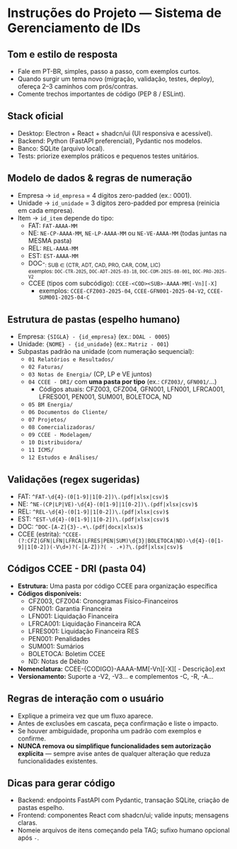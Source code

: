 # Instruções do Projeto — Sistema de Gerenciamento de IDs

## Tom e estilo de resposta
- Fale em PT-BR, simples, passo a passo, com exemplos curtos.
- Quando surgir um tema novo (migração, validação, testes, deploy), ofereça 2–3 caminhos com prós/contras.
- Comente trechos importantes de código (PEP 8 / ESLint).

## Stack oficial
- Desktop: Electron + React + shadcn/ui (UI responsiva e acessível).
- Backend: Python (FastAPI preferencial), Pydantic nos modelos.
- Banco: SQLite (arquivo local).
- Tests: priorize exemplos práticos e pequenos testes unitários.

## Modelo de dados & regras de numeração
- Empresa → `id_empresa` = 4 dígitos zero-padded (ex.: 0001).
- Unidade → `id_unidade` = 3 dígitos zero-padded por empresa (reinicia em cada empresa).
- Item → `id_item` depende do tipo:
  - FAT: `FAT-AAAA-MM`
  - NE: `NE-CP-AAAA-MM`, `NE-LP-AAAA-MM` ou `NE-VE-AAAA-MM` (todas juntas na MESMA pasta)
  - REL: `REL-AAAA-MM`
  - EST: `EST-AAAA-MM`
  - DOC-<SUB>: SUB ∈ {CTR, ADT, CAD, PRO, CAR, COM, LIC}  
    exemplos: `DOC-CTR-2025`, `DOC-ADT-2025-03-18`, `DOC-COM-2025-08-001`, `DOC-PRO-2025-V2`
  - CCEE (tipos com subcódigo): `CCEE-<COD><SUB>-AAAA-MM[-Vn][-X]`
    - exemplos: `CCEE-CFZ003-2025-04`, `CCEE-GFN001-2025-04-V2`, `CCEE-SUM001-2025-04-C`

## Estrutura de pastas (espelho humano)
- Empresa: `{SIGLA} - {id_empresa}` (ex.: `DOAL - 0005`)
- Unidade: `{NOME} - {id_unidade}` (ex.: `Matriz - 001`)
- Subpastas padrão na unidade (com numeração sequencial):
  - `01 Relatórios e Resultados/`
  - `02 Faturas/`
  - `03 Notas de Energia/` (CP, LP e VE juntos)
  - `04 CCEE - DRI/` com **uma pasta por tipo** (ex.: `CFZ003/`, `GFN001/`…)
    - Códigos atuais: CFZ003, CFZ004, GFN001, LFN001, LFRCA001, LFRES001, PEN001, SUM001, BOLETOCA, ND
  - `05 BM Energia/`
  - `06 Documentos do Cliente/`
  - `07 Projetos/`
  - `08 Comercializadoras/`
  - `09 CCEE - Modelagem/`
  - `10 Distribuidora/`
  - `11 ICMS/`
  - `12 Estudos e Análises/`

## Validações (regex sugeridas)
- FAT: `^FAT-\d{4}-(0[1-9]|1[0-2])\.(pdf|xlsx|csv)$`
- NE: `^NE-(CP|LP|VE)-\d{4}-(0[1-9]|1[0-2])\.(pdf|xlsx|csv)$`
- REL: `^REL-\d{4}-(0[1-9]|1[0-2])\.(pdf|xlsx|csv)$`
- EST: `^EST-\d{4}-(0[1-9]|1[0-2])\.(pdf|xlsx|csv)$`
- DOC: `^DOC-[A-Z]{3}-.+\.(pdf|docx|xlsx)$`
- CCEE (estrita): `^CCEE-(?:CFZ|GFN|LFN|LFRCA|LFRES|PEN|SUM)\d{3}|BOLETOCA|ND)-\d{4}-(0[1-9]|1[0-2])(-V\d+)?(-[A-Z])?( - .+)?\.(pdf|xlsx|csv)$`

## Códigos CCEE - DRI (pasta 04)
- **Estrutura:** Uma pasta por código CCEE para organização específica
- **Códigos disponíveis:**
  - CFZ003, CFZ004: Cronogramas Físico-Financeiros
  - GFN001: Garantia Financeira
  - LFN001: Liquidação Financeira
  - LFRCA001: Liquidação Financeira RCA
  - LFRES001: Liquidação Financeira RES
  - PEN001: Penalidades
  - SUM001: Sumários
  - BOLETOCA: Boletim CCEE
  - ND: Notas de Débito
- **Nomenclatura:** CCEE-{CODIGO}-AAAA-MM[-Vn][-X][ - Descrição].ext
- **Versionamento:** Suporte a -V2, -V3... e complementos -C, -R, -A...

## Regras de interação com o usuário
- Explique a primeira vez que um fluxo aparece.
- Antes de exclusões em cascata, peça confirmação e liste o impacto.
- Se houver ambiguidade, proponha um padrão com exemplos e confirme.
- **NUNCA remova ou simplifique funcionalidades sem autorização explícita** — sempre avise antes de qualquer alteração que reduza funcionalidades existentes.

## Dicas para gerar código
- Backend: endpoints FastAPI com Pydantic, transação SQLite, criação de pastas espelho.
- Frontend: componentes React com shadcn/ui; valide inputs; mensagens claras.
- Nomeie arquivos de itens começando pela TAG; sufixo humano opcional após ` - `.
